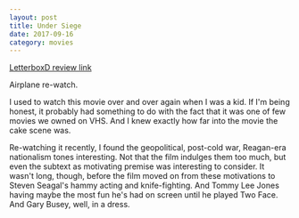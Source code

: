 ```yaml
---
layout: post
title: Under Siege 
date: 2017-09-16
category: movies
---
```

 
[LetterboxD review link](https://letterboxd.com/samarthbhaskar/film/under-siege/)

Airplane re-watch.

I used to watch this movie over and over again when I was a kid. If I'm being honest, it probably had something to do with the fact that it was one of few movies we owned on VHS. And I knew exactly how far into the movie the cake scene was.

Re-watching it recently, I found the geopolitical, post-cold war, Reagan-era nationalism tones interesting. Not that the film indulges them too much, but even the subtext as motivating premise was interesting to consider. It wasn't long, though, before the film moved on from these motivations to Steven Seagal's hammy acting and knife-fighting. And Tommy Lee Jones having maybe the most fun he's had on screen until he played Two Face. And Gary Busey, well, in a dress. 